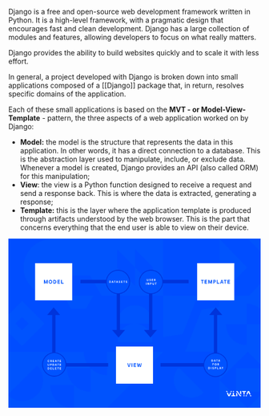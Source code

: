 Django is a free and open-source web development framework written in Python. It is a high-level framework, with a pragmatic design that encourages fast and clean development. Django has a large collection of modules and features, allowing developers to focus on what really matters.

Django provides the ability to build websites quickly and to scale it with less effort.

In general, a project developed with Django is broken down into small applications composed of a [[Django]] package that, in return, resolves specific domains of the application.

Each of these small applications is based on the **MVT - or Model-View-Template** - pattern, the three aspects of a web application worked on by Django:

- **Model:** the model is the structure that represents the data in this application. In other words, it has a direct connection to a database. This is the abstraction layer used to manipulate, include, or exclude data. Whenever a model is created, Django provides an API (also called ORM) for this manipulation;
- **View**: the view is a Python function designed to receive a request and send a response back. This is where the data is extracted, generating a response;
- **Template:** this is the layer where the application template is produced through artifacts understood by the web browser. This is the part that concerns everything that the end user is able to view on their device.

![MVT](../assets/images/mvt.png)
